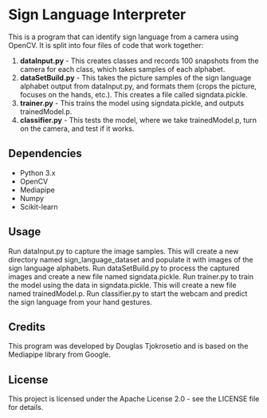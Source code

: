 # Sign Language Interpreter
This is a program that can identify sign language from a camera using OpenCV. It is split into four files of code that work together:

1. **dataInput.py** - This creates classes and records 100 snapshots from the camera for each class, which takes samples of each alphabet.
2. **dataSetBuild.py** - This takes the picture samples of the sign language alphabet output from dataInput.py, and formats them (crops the picture, focuses on the hands, etc.). This creates a file called signdata.pickle.
3. **trainer.py** - This trains the model using signdata.pickle, and outputs trainedModel.p.
4. **classifier.py** - This tests the model, where we take trainedModel.p, turn on the camera, and test if it works.

## Dependencies
- Python 3.x
- OpenCV
- Mediapipe
- Numpy
- Scikit-learn

## Usage
Run dataInput.py to capture the image samples. This will create a new directory named sign_language_dataset and populate it with images of the sign language alphabets.
Run dataSetBuild.py to process the captured images and create a new file named signdata.pickle.
Run trainer.py to train the model using the data in signdata.pickle. This will create a new file named trainedModel.p.
Run classifier.py to start the webcam and predict the sign language from your hand gestures.

## Credits
This program was developed by Douglas Tjokrosetio and is based on the Mediapipe library from Google.

## License
This project is licensed under the Apache License 2.0 - see the LICENSE file for details.
